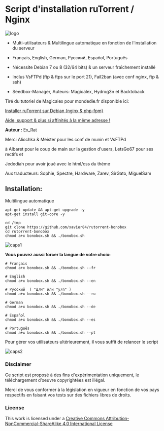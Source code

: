 # Script d'installation ruTorrent / Nginx

![logo](https://raw.github.com/exrat/rutorrent-bonobox/master/files/bonobox.png)

* Multi-utilisateurs & Multilingue automatique en fonction de l'installation du serveur
* Français, English, German, Pусский,  Español, Português
* Nécessite Debian 7 ou 8 (32/64 bits) & un serveur fraîchement installé

* Inclus VsFTPd (ftp & ftps sur le port 21), Fail2ban (avec conf nginx, ftp & ssh)
* Seedbox-Manager, Auteurs: Magicalex, Hydrog3n et Backtoback

Tiré du tutoriel de Magicalex pour mondedie.fr disponible ici:

[Installer ruTorrent sur Debian {nginx & php-fpm}](http://mondedie.fr/viewtopic.php?id=5302)

[Aide, support & plus si affinités à la même adresse !](http://mondedie.fr/)

**Auteur :** Ex_Rat

Merci Aliochka & Meister pour les conf de munin et VsFTPd

à Albaret pour le coup de main sur la gestion d'users, LetsGo67 pour ses rectifs et

Jedediah pour avoir joué avec le html/css du thème

Aux traducteurs: Sophie, Spectre, Hardware, Zarev, SirGato, MiguelSam

## Installation:
Multilingue automatique
```
apt-get update && apt-get upgrade -y
apt-get install git-core -y

cd /tmp
git clone https://github.com/xavier84/rutorrent-bonobox
cd rutorrent-bonobox
chmod a+x bonobox.sh && ./bonobox.sh
```
![caps1](https://raw.github.com/exrat/rutorrent-bonobox/master/files/caps_script01.png)

**Vous pouvez aussi forcer la langue de votre choix:**
```
# Français
chmod a+x bonobox.sh && ./bonobox.sh --fr

# English
chmod a+x bonobox.sh && ./bonobox.sh --en

# Pусский  ( "д/H" или "y/n" )
chmod a+x bonobox.sh && ./bonobox.sh --ru

# German
chmod a+x bonobox.sh && ./bonobox.sh --de

# Español
chmod a+x bonobox.sh && ./bonobox.sh --es

# Português
chmod a+x bonobox.sh && ./bonobox.sh --pt
```

Pour gérer vos utilisateurs ultérieurement, il vous suffit de relancer le script

![caps2](https://raw.github.com/exrat/rutorrent-bonobox/master/files/caps_script02.png)

### Disclaimer
Ce script est proposé à des fins d'expérimentation uniquement, le téléchargement d’oeuvre copyrightées est illégal.

Merci de vous conformer à la législation en vigueur en fonction de vos pays respectifs en faisant vos tests sur des fichiers libres de droits.

### License
This work is licensed under a [Creative Commons Attribution-NonCommercial-ShareAlike 4.0 International License](http://creativecommons.org/licenses/by-nc-sa/4.0/)

